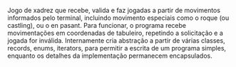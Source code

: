 Jogo de xadrez que recebe, valida e faz jogadas a partir de movimentos informados pelo terminal, incluindo movimento especiais como o roque (ou castling), ou o en pasant. Para funcionar, o programa recebe movimentações em coordenadas de tabuleiro, repetindo a solicitação e a jogada for inválida. Internamente cria abstração a partir de várias classes, records, enums, iterators, para permitir a escrita de um programa simples, enquanto os detalhes da implementação permanecem encapsulados. 
